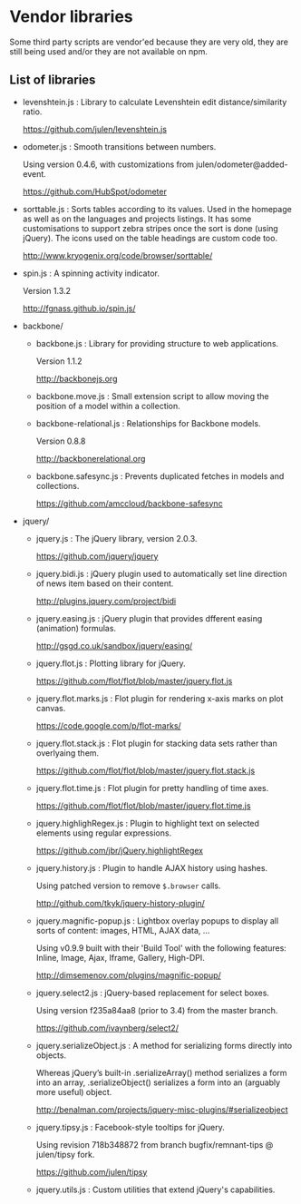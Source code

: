 # Vendor libraries

Some third party scripts are vendor'ed because they are very old, they are still
being used and/or they are not available on npm.

## List of libraries

- levenshtein.js :
  Library to calculate Levenshtein edit distance/similarity ratio.

  https://github.com/julen/levenshtein.js

- odometer.js :
  Smooth transitions between numbers.

  Using version 0.4.6, with customizations from
  julen/odometer@added-event.

  https://github.com/HubSpot/odometer

- sorttable.js :
  Sorts tables according to its values. Used in the homepage as well as on the
  languages and projects listings. It has some customisations to support
  zebra stripes once the sort is done (using jQuery). The icons used on the
  table headings are custom code too.

  http://www.kryogenix.org/code/browser/sorttable/

- spin.js :
  A spinning activity indicator.

  Version 1.3.2

  http://fgnass.github.io/spin.js/

+ backbone/

  - backbone.js :
    Library for providing structure to web applications.

    Version 1.1.2

    http://backbonejs.org

  - backbone.move.js :
    Small extension script to allow moving the position of a model
    within a collection.

  - backbone-relational.js :
    Relationships for Backbone models.

    Version 0.8.8

    http://backbonerelational.org

  - backbone.safesync.js :
    Prevents duplicated fetches in models and collections.

    https://github.com/amccloud/backbone-safesync

+ jquery/

  - jquery.js :
    The jQuery library, version 2.0.3.

    https://github.com/jquery/jquery

  - jquery.bidi.js :
    jQuery plugin used to automatically set line direction of news
    item based on their content.

    http://plugins.jquery.com/project/bidi

  - jquery.easing.js :
    jQuery plugin that provides dfferent easing (animation) formulas.

    http://gsgd.co.uk/sandbox/jquery/easing/

  - jquery.flot.js :
    Plotting library for jQuery.

    https://github.com/flot/flot/blob/master/jquery.flot.js

  - jquery.flot.marks.js :
    Flot plugin for rendering x-axis marks on plot canvas.

    https://code.google.com/p/flot-marks/

  - jquery.flot.stack.js :
    Flot plugin for stacking data sets rather than overlyaing them.

    https://github.com/flot/flot/blob/master/jquery.flot.stack.js

  - jquery.flot.time.js :
    Flot plugin for pretty handling of time axes.

    https://github.com/flot/flot/blob/master/jquery.flot.time.js

  - jquery.highlighRegex.js :
    Plugin to highlight text on selected elements using regular expressions.

    https://github.com/jbr/jQuery.highlightRegex

  - jquery.history.js :
    Plugin to handle AJAX history using hashes.

    Using patched version to remove `$.browser` calls.

    http://github.com/tkyk/jquery-history-plugin/

  - jquery.magnific-popup.js :
    Lightbox overlay popups to display all sorts of content: images,
    HTML, AJAX data, ...

    Using v0.9.9 built with their 'Build Tool' with the following features:
    Inline, Image, Ajax, Iframe, Gallery, High-DPI.

    http://dimsemenov.com/plugins/magnific-popup/

  - jquery.select2.js :
    jQuery-based replacement for select boxes.

    Using version f235a84aa8 (prior to 3.4) from the master branch.

    https://github.com/ivaynberg/select2/

  - jquery.serializeObject.js :
    A method for serializing forms directly into objects.

    Whereas jQuery’s built-in .serializeArray() method serializes a form
    into an array, .serializeObject() serializes a form into an
    (arguably more useful) object.

    http://benalman.com/projects/jquery-misc-plugins/#serializeobject

  - jquery.tipsy.js :
    Facebook-style tooltips for jQuery.

    Using revision 718b348872 from branch bugfix/remnant-tips @ julen/tipsy fork.

    https://github.com/julen/tipsy

  - jquery.utils.js :
    Custom utilities that extend jQuery's capabilities.
